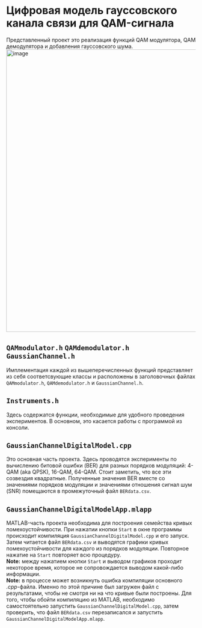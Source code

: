 # Цифровая модель гауссовского канала связи для QAM-сигнала
Представленный проект это реализация функций QAM модулятора, QAM демодулятора и добавления гауссовского шума.
<img width="752" alt="image" src="https://github.com/user-attachments/assets/1eebbe70-d327-4440-b56a-8ce12771daad">
## `QAMmodulator.h` `QAMdemodulator.h` `GaussianChannel.h`
Имплементация каждой из вышеперечисленных функций представляет из себя соответсвующие классы и расположены в заголовочных файлах `QAMmodulator.h`, `QAMdemodulator.h` и `GaussianChannel.h`.
## `Instruments.h`
Здесь содержатся функции, необходимые для удобного проведения экспериментов. В основном, это касается работы с программой из консоли.
## `GaussianChannelDigitalModel.cpp`
Это основная часть проекта. Здесь проводятся эксперименты по вычислению битовой ошибки (BER) для разных порядков модуляций: 4-QAM (aka QPSK), 16-QAM, 64-QAM. Стоит заметить, что все эти созвездия квадратные. Полученные значения BER вместе со значениями порядков модуляции и значениями отношения сигнал шум (SNR) помещаются в промежуточный файл `BERdata.csv`.
## `GaussianChannelDigitalModelApp.mlapp`
MATLAB-часть проекта необходима для построения семейства кривых помехоустойчивости. При нажатии кнопки `Start` в окне программы происходит компиляция `GaussianChannelDigitalModel.cpp` и его запуск. Затем читается файл `BERdata.csv` и выводятся графики кривых помехоустойчивости для каждого из порядков модуляции. Повторное нажатие на `Start` повторяет всю процедуру.\
**Note:** между нажатием кнопки `Start` и выводом графиков проходит некоторое время, которое не сопровождается выводом какой-либо информации.\
**Note:** в процессе может возникнуть ошибка компиляции основного *.cpp*-файла. Именно по этой причине был загружен файл с результатами, чтобы не смотря ни на что кривые были построены. Для того, чтобы обойти компиляцию из MATLAB, необходимо самостоятельно запустить `GaussianChannelDigitalModel.cpp`, затем проверить, что файл `BERdata.csv` перезаписался и запустить `GaussianChannelDigitalModelApp.mlapp`.
